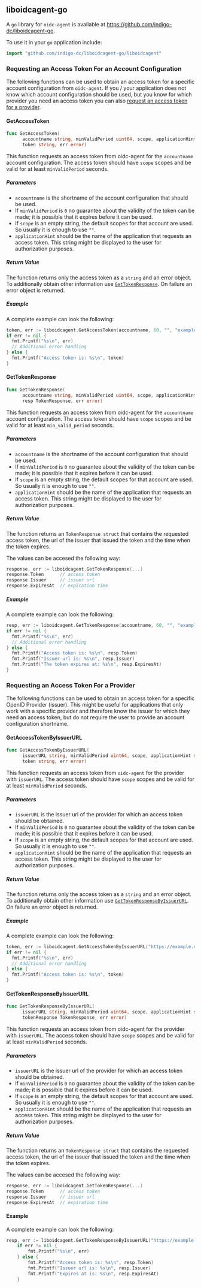## liboidcagent-go
A `go` library for `oidc-agent` is available at
https://github.com/indigo-dc/liboidcagent-go.

To use it in your `go` application include:
```go
import "github.com/indigo-dc/liboidcagent-go/liboidcagent"
```
### Requesting an Access Token For an Account Configuration
The following functions can be used to obtain an access token for a specific
account configuration from ```oidc-agent```. If you / your application does not
know which account configuration should be used, but you know for which provider
you need an access token you can also [request an access token for a
provider](#requesting-an-access-token-for-a-provider).

#### GetAccessToken
```go
func GetAccessToken(
      accountname string, minValidPeriod uint64, scope, applicationHint string) (
      token string, err error)
```
This function requests an access token from oidc-agent for the ```accountname```
account configuration. The access token should have ```scope``` scopes and be
valid for at least ```minValidPeriod``` seconds. 

##### Parameters
- ```accountname``` is the shortname of the account configuration that should be
  used.
- If ```minValidPeriod``` is
```0``` no guarantee about the validity of the token can be made; it is possible
that it expires before it can be used. 
- If ```scope``` is an empty string, the
default scopes for that account are used. So usually it is enough to use ```""```. 
- ```applicationHint``` should be the name of the application that
requests an access token. This string might be displayed to the user for
authorization purposes.

##### Return Value
The function returns only the access token as a ```string``` and an error object. To additionally obtain other
information use [```GetTokenResponse```](#gettokenresponse).
On failure an error object is returned.

##### Example
A complete example can look the following:
```go
token, err := liboidcagent.GetAccessToken(accountname, 60, "", "example-app")
if err != nil {
  fmt.Printf("%s\n", err)
  // Additional error handling
} else {
  fmt.Printf("Access token is: %s\n", token)
}
```

#### GetTokenResponse
```go
func GetTokenResponse(
      accountname string, minValidPeriod uint64, scope, applicationHint string) (
      resp TokenResponse, err error)
```
This function requests an access token from oidc-agent for the ```accountname```
account configuration. The access token should have ```scope``` scopes and be
valid for at least ```min_valid_period``` seconds. 

##### Parameters
- ```accountname``` is the shortname of the account configuration that should be
  used.
- If ```minValidPeriod``` is
```0``` no guarantee about the validity of the token can be made; it is possible
that it expires before it can be used. 
- If ```scope``` is an empty string, the
default scopes for that account are used. So usually it is enough to use ```""```. 
- ```applicationHint``` should be the name of the application that
requests an access token. This string might be displayed to the user for
authorization purposes.

##### Return Value
The function returns an ```TokenResponse struct``` that contains the requested
access token, the url of the issuer that issued the token and the time when the
token expires.

The values can be accesed the following way:
```go
response, err := liboidcagent.GetTokenResponse(...)
response.Token      // access token
response.Issuer     // issuer url
response.ExpiresAt  // expiration time
```

##### Example
A complete example can look the following:
```go
resp, err := liboidcagent.GetTokenResponse(accountname, 60, "", "example-app")
if err != nil {
  fmt.Printf("%s\n", err)
  // Additional error handling
} else {
  fmt.Printf("Access token is: %s\n", resp.Token)
  fmt.Printf("Issuer url is: %s\n", resp.Issuer)
  fmt.Printf("The token expires at: %s\n", resp.ExpiresAt)
}
```

### Requesting an Access Token For a Provider
The following functions
can be used to obtain an access token for a specific OpenID Provider (issuer).
This might be useful for applications that only work with a specific provider
and therefore know the issuer for which they need an access token, but do not
require the user to provide an account configuration shortname.

#### GetAccessTokenByIssuerURL
```go
func GetAccessTokenByIssuerURL(
      issuerURL string, minValidPeriod uint64, scope, applicationHint string) (
      token string, err error)
```
This function requests an access token from `oidc-agent` for the provider with
```issuerURL```. The access token should have ```scope``` scopes and be valid for at least ```minValidPeriod``` seconds. 

##### Parameters
- ```issuerURL``` is the issuer url of the provider for which an access token
  should be obtained.
- If ```minValidPeriod``` is
```0``` no guarantee about the validity of the token can be made; it is possible
that it expires before it can be used. 
- If ```scope``` is an empty string, the default scopes for that account are used. So usually it is enough to use ```""```. 
- ```applicationHint``` should be the name of the application that
requests an access token. This string might be displayed to the user for
authorization purposes.

##### Return Value
The function returns only the access token as a ```string``` and an error object. To additionally obtain other
information use
[```GetTokenResponseByIssuerURL```](#gettokenresponsebyissuerurl).
On failure an error object is returned.

##### Example
A complete example can look the following:
```go
token, err := liboidcagent.GetAccessTokenByIssuerURL("https://example.com/", 60, "", "example-app")
if err != nil {
  fmt.Printf("%s\n", err)
  // Additional error handling
} else {
  fmt.Printf("Access token is: %s\n", token)
}
```

#### GetTokenResponseByIssuerURL
```go
func GetTokenResponseByIssuerURL(
      issuerURL string, minValidPeriod uint64, scope, applicationHint string) (
      tokenResponse TokenResponse, err error)
```
This function requests an access token from oidc-agent for the provider with
```issuerURL```. The access token should have ```scope``` scopes and be
valid for at least ```minValidPeriod``` seconds. 

##### Parameters
- ```issuerURL``` is the issuer url of the provider for which an access token
  should be obtained.
- If ```minValidPeriod``` is
```0``` no guarantee about the validity of the token can be made; it is possible
that it expires before it can be used. 
- If ```scope``` is an empty string, the
default scopes for that account are used. So usually it is enough to use ```""```. 
- ```applicationHint``` should be the name of the application that
requests an access token. This string might be displayed to the user for
authorization purposes.

##### Return Value
The function returns an ```TokenResponse struct``` that contains the requested
access token, the url of the issuer that issued the token and the time when the
token expires.

The values can be accesed the following way:
```go
response, err := liboidcagent.GetTokenResponse(...)
response.Token      // access token
response.Issuer     // issuer url
response.ExpiresAt  // expiration time
```

#### Example
A complete example can look the following:
```go
resp, err := liboidcagent.GetTokenResponseByIssuerURL("https://example.com", 60, "", "example-app")
	if err != nil {
		fmt.Printf("%s\n", err)
	} else {
		fmt.Printf("Access token is: %s\n", resp.Token)
		fmt.Printf("Issuer url is: %s\n", resp.Issuer)
		fmt.Printf("Expires at is: %s\n", resp.ExpiresAt)
	}
```
